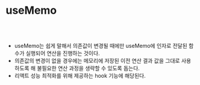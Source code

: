 # useMemo
<br/>

<br/>

- useMemo는 쉽게 말해서 의존값이 변경될 때에만 useMemo에 인자로 전달된 함수가 실행되어 연산을 진행하는 것이다.
- 의존값의 변경이 없을 경우에는 메모리에 저장된 이전 연산 결과 값을 그대로 사용하도록 해 불필요한 연산 과정을 생략할 수 있도록 돕는다.
- 리액트 성능 최적화를 위해 제공하는 hook 기능에 해당된다.



<br/>

<br/>
